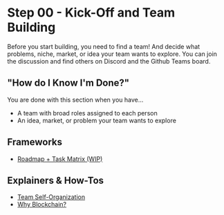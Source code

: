 # Step 00 - Kick-Off and Team Building

Before you start building, you need to find a team! And decide what problems, niche, market, or idea your team wants to explore. You can join the discussion and find others on Discord and the Github Teams board.

## "How do I Know I'm Done?"

You are done with this section when you have...

* A team with broad roles assigned to each person
* An idea, market, or problem your team wants to explore

## Frameworks
* [Roadmap + Task Matrix (WIP)](https://www.figma.com/file/Wx7Eo4Inzko575xvdDOhaI/Untitled?node-id=1%3A2)

## Explainers & How-Tos
* [Team Self-Organization](https://www.youtube.com/watch?v=3t4VcD6sZVw)
* [Why Blockchain?](https://www.youtube.com/watch?v=pMB8wbss7Vg)
